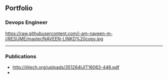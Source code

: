 ## Portfolio
### Devops Engineer


https://raw.githubusercontent.com/i-am-naveen-m-j/RESUME/master/NAVEEN-LINKD%20copy.jpg




---

### Publications

- http://ijitech.org/uploads/351264IJIT16063-446.pdf
- 
